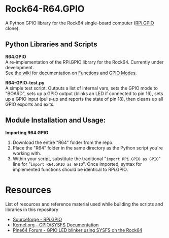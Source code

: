 # Rock64-R64.GPIO
A Python GPIO library for the Rock64 single-board computer ([RPi.GPIO](https://sourceforge.net/projects/raspberry-gpio-python/) clone).

## Python Libraries and Scripts

**R64.GPIO**<br>
A re-implementation of the RPi.GPIO library for the Rock64. Currently under development.<br>
See [the wiki](https://github.com/Leapo/Rock64-R64.GPIO/wiki) for documentation on [Functions](https://github.com/Leapo/Rock64-R64.GPIO/wiki/Functions) and [GPIO Modes](https://github.com/Leapo/Rock64-R64.GPIO/wiki/GPIO-Modes).

**R64-GPIO-test.py**<br>
A simple test script. Outputs a list of internal vars, sets the GPIO mode to "BOARD", sets up a GPIO output (blinks an LED if connected to pin 16), sets up a GPIO input (pulls-up and reports the state of pin 18), then cleans up all GPIO exports and exits.

## Module Installation and Usage:
**Importing R64.GPIO**<br>
1. Download the entire "R64" folder from the repo.
1. Place the "R64" folder in the same directory as the Python script you're working with.
1. Within your script, substitute the traditional "`import RPi.GPIO as GPIO`" line for "`import R64.GPIO as GPIO`".
Once imported, syntax for implemented functions should be identical to RPi.GPIO.

# Resources
List of resources and reference material used while building the scripts and libraries in this repository
* [Sourceforge - RPi.GPIO](https://sourceforge.net/projects/raspberry-gpio-python/)
* [Kernel.org - GPIO/SYSFS Documentation](https://www.kernel.org/doc/Documentation/gpio/sysfs.txt)
* [Pine64 Forum - GPIO LED blinker using SYSFS on the Rock64](https://forum.pine64.org/showthread.php?tid=4695)
